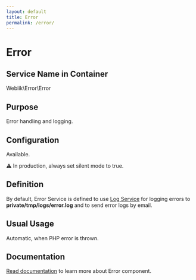 ```yaml
---
layout: default
title: Error
permalink: /error/
---
```

# Error
## Service Name in Container
Webiik\Error\Error

## Purpose
Error handling and logging.  

## Configuration
Available.

⚠️ In production, always set silent mode to true.

## Definition
By default, Error Service is defined to use [Log Service](/log) for logging errors to **private/tmp/logs/error.log** and to send error logs by email.

## Usual Usage
Automatic, when PHP error is thrown.

## Documentation
[Read documentation](https://github.com/webiik/components/blob/master/src/Webiik/Error/README.md) to learn more about Error component.
